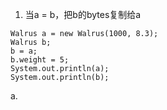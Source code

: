 1. 当a = b，把b的bytes复制给a
```
Walrus a = new Walrus(1000, 8.3);
Walrus b;
b = a;
b.weight = 5;
System.out.println(a);
System.out.println(b);
```
a.
<!--stackedit_data:
eyJoaXN0b3J5IjpbLTE2MzA0MDU5NDddfQ==
-->